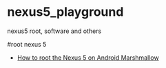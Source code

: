 # nexus5_playground
nexus5 root, software and others

#root nexus 5 
+ [How to root the Nexus 5 on Android Marshmallow](https://www.androidpit.com/how-to-root-nexus-5-on-android-marshmallow)
